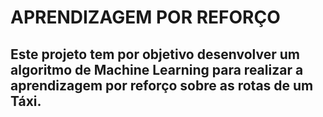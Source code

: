 # **APRENDIZAGEM POR REFORÇO**

## Este projeto tem por objetivo desenvolver um algoritmo de Machine Learning para realizar a aprendizagem por reforço sobre as rotas de um Táxi.